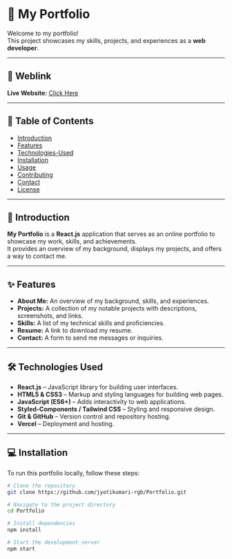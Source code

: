 
# 🌟 My Portfolio

Welcome to my portfolio!  
This project showcases my skills, projects, and experiences as a **web developer**.

---

## 🔗 Weblink
**Live Website:** [Click Here](https://portfolio-omega-lake-37.vercel.app/)  

---

## 📑 Table of Contents
- [Introduction](#introduction)
- [Features](#features)
- [Technologies-Used](#technologies-used)
- [Installation](#installation)
- [Usage](#usage)
- [Contributing](#contributing)
- [Contact](#contact)
- [License](#license)

---

## 📝 Introduction
**My Portfolio** is a **React.js** application that serves as an online portfolio to showcase my work, skills, and achievements.  
It provides an overview of my background, displays my projects, and offers a way to contact me.

---

## ✨ Features
- **About Me:** An overview of my background, skills, and experiences.
- **Projects:** A collection of my notable projects with descriptions, screenshots, and links.
- **Skills:** A list of my technical skills and proficiencies.
- **Resume:** A link to download my resume.
- **Contact:** A form to send me messages or inquiries.

---

## 🛠 Technologies Used
- **React.js** – JavaScript library for building user interfaces.
- **HTML5 & CSS3** – Markup and styling languages for building web pages.
- **JavaScript (ES6+)** – Adds interactivity to web applications.
- **Styled-Components / Tailwind CSS** – Styling and responsive design.
- **Git & GitHub** – Version control and repository hosting.
- **Vercel** – Deployment and hosting.

---

## 💻 Installation
To run this portfolio locally, follow these steps:

```bash
# Clone the repository
git clone https://github.com/jyotikumari-rgb/Portfolio.git

# Navigate to the project directory
cd Portfolio

# Install dependencies
npm install

# Start the development server
npm start
